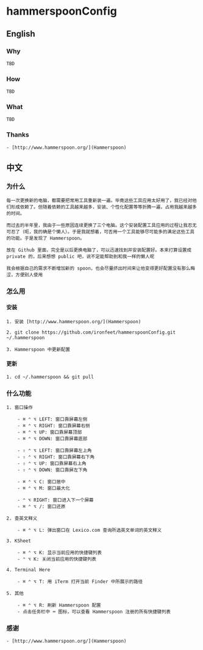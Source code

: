 # hammerspoonConfig

## English

### Why

    TBD

### How

    TBD

### What

    TBD

### Thanks

    - [http://www.hammerspoon.org/](Hammerspoon)

## 中文

### 为什么

    每一次更换新的电脑，都需要把常用工具重新装一遍。毕竟这些工具应用太好用了，我已经对他们形成依赖了。但随着依赖的工具越来越多，安装、个性化配置等等折腾一遍，占用我越来越多的时间。

    而过去的半年里，我由于一些原因连续更换了三个电脑。这个安装配置工具应用的过程让我忍无可忍了（呃，我的确是个懒人）。于是我就想着，可否用一个工具能够尽可能多的满足这些工具的功能。于是发现了 Hammerspoon。

    放在 Github 里面，完全是以后更换电脑了，可以迅速找到并安装配置好。本来打算设置成 private 的，后来想想 public 吧，说不定能帮助到和我一样的懒人呢

    我会根据自己的需求不断增加新的 spoon，也会尽量挤出时间来让他变得更好配置没有那么晦涩，方便别人使用

### 怎么用

#### 安装

    1. 安装 [http://www.hammerspoon.org/](Hammerspoon)

    2. git clone https://github.com/ironfeet/hammerspoonConfig.git ~/.hammerspoon

    3. Hammerspoon 中更新配置

#### 更新

    1. cd ~/.hammerspoon && git pull

### 什么功能

    1. 窗口操作

        - ⌘ ⌃ ⌥ LEFT: 窗口靠屏幕左侧
        - ⌘ ⌃ ⌥ RIGHT: 窗口靠屏幕右侧
        - ⌘ ⌃ ⌥ UP: 窗口靠屏幕顶部
        - ⌘ ⌃ ⌥ DOWN: 窗口靠屏幕底部

        - ⇧ ⌃ ⌥ LEFT: 窗口靠屏幕左上角
        - ⇧ ⌃ ⌥ RIGHT: 窗口靠屏幕右下角
        - ⇧ ⌃ ⌥ UP: 窗口靠屏幕右上角
        - ⇧ ⌃ ⌥ DOWN: 窗口靠屏左下角

        - ⌘ ⌃ ⌥ C: 窗口居中
        - ⌘ ⌃ ⌥ M: 窗口最大化
        
        - ⌃ ⌥ RIGHT: 窗口进入下一个屏幕
        - ⌘ ⌃ ⌥ /: 窗口还原

    2. 查英文释义

        - ⌘ ⌃ ⌥ L: 弹出窗口在 Lexico.com 查询所选英文单词的英文释义

    3. KSheet

        - ⌘ ⌃ ⌥ K: 显示当前应用的快捷键列表
        - ⌃ ⌥ K: 关闭当前应用的快捷键列表

    4. Terminal Here

        - ⌘ ⌃ ⌥ T: 用 iTerm 打开当前 Finder 中所展示的路径

    5. 其他

        - ⌘ ⌃ ⌥ R: 刷新 Hammerspoon 配置
        - 点击任务栏中 ⌨️ 图标，可以查看 Hammerspoon 注册的所有快捷键列表

### 感谢

    - [http://www.hammerspoon.org/](Hammerspoon)